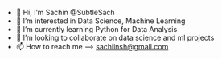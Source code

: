 - 👋 Hi, I’m Sachin @SubtleSach 
- 👀 I’m interested in Data Science, Machine Learning
- 🌱 I’m currently learning Python for Data Analysis
- 💞️ I’m looking to collaborate on data science and ml projects
- 📫 How to reach me --> sachiinsh@gmail.com

<!---
SubtleSach/SubtleSach is a ✨ special ✨ repository because its `README.md` (this file) appears on your GitHub profile.
You can click the Preview link to take a look at your changes.
--->
